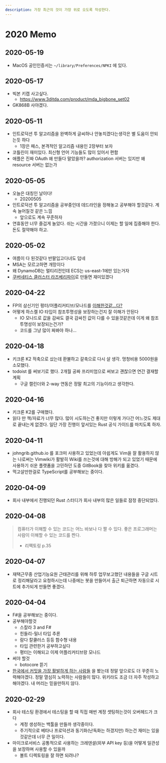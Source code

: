 ```yaml
---
description: 가장 최근의 것이 가장 위로 오도록 작성한다.
---
```


# 2020 Memo

## 2020-05-19

* MacOS 공인인증서는 `~/library/Preferences/NPKI` 에 있다.

## 2020-05-17

* 빅본 키캡 사고싶다.
  * https://www.3ditda.com/product/mda_bigbone_set02
* GK868B 사야겠다. 

## 2020-05-11

* 인트로덕션 투 알고리즘을 완벽하게 글씨하나 안놓치겠다는생각은 별 도움이 안되는듯 하다
  * 1장은 패스, 본격적인 알고리즘 내용인 2장부터 보자
* 코틀린이 재미있다. 최신형 언어 기능들도 많이 있어서 편함
* 애플은 진짜 OAuth 왜 만들다 말았을까? authorization 서버는 있지만 왜 resource 서버는 없는가

## 2020-05-05
* 오늘은 대칭인 날이다!
  * 20200505
* 인트로덕션 투 알고리즘을 공부중인데 데드라인을 정해놓고 공부해야 할것같다. 계속 늘어질것 같은 느낌
  * 앞으로도 계속 꾸준하자
* 연휴동안 너무 즐겁게 놀았다. 쉬는 시간을 가졌으니 이제는 할 일에 집중해야 한다. 돈도 절약해야 하고.

## 2020-05-02
* 여름이 다 된것같다 반팔입고다녀도 덥네
* MSA는 모르고하면 개망이다
* 왜 DynamoDB는 멀티리전인데 ECS는 us-east-1에만 있는거자
* [쿠버네티스 클러스터 라즈베리파이](https://medium.com/nycdev/k8s-on-pi-9cc14843d43)로 만들면 재미있겠다

## 2020-04-22
* FP의 삼신기인 펑터/어플리커티브/모나드를 [이해한것같...다?](/programming/functional-programming/functor-and-monads.md)
* 어떻게 하스켈 IO 타입이 참조투명성을 보장하는건지 잘 이해가 안된다
  * IO 모나드로 값을 감싸도 결국 감싸진 값이 다를 수 있을것같은데 이게 왜 참조투명성이 보장되는건가?
  * 코드를 그냥 많이 짜봐야 하나...

## 2020-04-18
* 키크론 K2 적축으로 샀는데 환불하고 갈축으로 다시 살 생각. 멍청비용 5000원을 소모했다.
* todoist 를 써보기로 했다. 2개월 공짜 프리미엄으로 써보고 괜찮으면 연간 결재할 계획
  * 구글 캘린더와 2-way 연동은 정말 최고의 기능이라고 생각한다.

## 2020-04-16
* 키크론 K2를 구매했다.
* 읽다 만 책/자료가 너무 많다. 많이 시도하는건 좋지만 이렇게 가다간 어느것도 제대로 끝내는게 없겠다. 일단 가장 진행이 앞서있는 Rust 공식 가이드를 마치도록 하자. 

## 2020-04-11

* johngrib.github.io 를 포크떠 사용하고 있었는데 아쉽게도 Vim을 잘 활용하지 않는 나로써는 Vimwiki가 활발히 Wiki를 쓰는것에 대해 방해가 되고 있었기 때문에 사용하기 쉬운 플랫폼을 고민하던 도중 GitBook을 찾아 위키를 옮겼다. 
* 먹고살만한걸로 TypeScript를 공부해보는 중이다. 

## 2020-04-09

* 회사 내부에서 진행되던 Rust 스터디가 회사 내부의 많은 일들로 잠정 중단되었다. 

## 2020-04-08

> 컴퓨터가 이해할 수 있는 코드는 어느 바보나 다 짤 수 있다. 좋은 프로그래머는 사람이 이해할 수 있는 코드를 짠다.
>
> * 리팩토링 p.35

## 2020-04-07

* 재택근무중 산업기능요원 근태관리를 위해 하루 업무보고했던 내용들을 구글 시트로 정리해달라고 요청하시는데 나중에는 봇을 만들어서 출근 퇴근하면 자동으로 시트에 추가되게 만들면 좋겠다.

## 2020-04-04

* F\#을 공부해보는 중이다. 
* 공부해야할것
  * 스칼라 3 and F\#
  * 힌들리-밀너 타입 추론
  * 람다 칼큘러스 등등 함수형 내용
  * 타입 관련한거 공부하고싶다
  * 평터는 이해되고 이제 어플리커티브랑 모나드
* 써야 할것
  * botocore 뜯기
* [한국에서 커밋을 가장 활발하게 하는 사람들](https://commits.top/south_korea_private.html) 을 봤는데 정말 앞으로도 더 꾸준히 노력해야겠다. 정말 열심히 노력하는 사람들이 많다. 위키라도 조금 더 자주 작성하고 해야겠다. 내 머리는 믿을만하지 않다.

## 2020-02-29

* 회사 테스팅 환경에서 테스팅을 할 때 직접 매번 계정 셋팅하는것이 오버헤드가 크다
  * 계정 생성하는 백툴을 만들까 생각중이다.
  * 주기적으로 베타나 프로덕션과 동기화\(난독화는 하갰지만\) 하는건 재미는 있을것같은데 너무 큰 일이다.
* 마이크로서비스 공통적으로 사용하는 크레덴셜\(외부 API key 등\)을 어떻게 일관성을 보장하며 사용할 수 있을까
  * 볼트 디렉토링을 잘 하면 되려나?

## 

